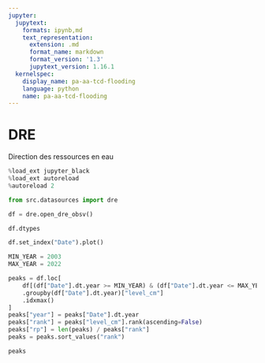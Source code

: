 ```yaml
---
jupyter:
  jupytext:
    formats: ipynb,md
    text_representation:
      extension: .md
      format_name: markdown
      format_version: '1.3'
      jupytext_version: 1.16.1
  kernelspec:
    display_name: pa-aa-tcd-flooding
    language: python
    name: pa-aa-tcd-flooding
---
```


# DRE

Direction des ressources en eau

```python
%load_ext jupyter_black
%load_ext autoreload
%autoreload 2
```

```python
from src.datasources import dre
```

```python
df = dre.open_dre_obsv()
```

```python
df.dtypes
```

```python
df.set_index("Date").plot()
```

```python
MIN_YEAR = 2003
MAX_YEAR = 2022
```

```python
peaks = df.loc[
    df[(df["Date"].dt.year >= MIN_YEAR) & (df["Date"].dt.year <= MAX_YEAR)]
    .groupby(df["Date"].dt.year)["level_cm"]
    .idxmax()
]
peaks["year"] = peaks["Date"].dt.year
peaks["rank"] = peaks["level_cm"].rank(ascending=False)
peaks["rp"] = len(peaks) / peaks["rank"]
peaks = peaks.sort_values("rank")
```

```python
peaks
```

```python

```
